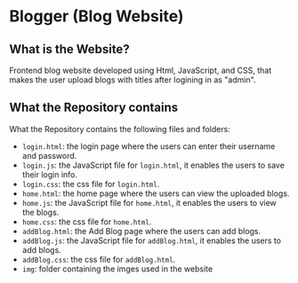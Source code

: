 # Blogger (Blog Website)
## What is the Website?
 Frontend blog website developed using Html, JavaScript, and CSS, that makes the user upload blogs with titles after logining in as "admin".
## What the Repository contains
What the Repository contains the following files and folders:
- `login.html`: the login page where the users can enter their username and password.
- `login.js`: the JavaScript file for `login.html`, it enables the users to save their login info.
- `login.css`: the css file for `login.html`.
- `home.html`: the home page where the users can view the uploaded blogs.
- `home.js`: the JavaScript file for `home.html`, it enables the users to view the blogs.
- `home.css`: the css file for `home.html`.
- `addBlog.html`: the Add Blog page where the users can add blogs.
- `addBlog.js`: the JavaScript file for `addBlog.html`, it enables the users to add blogs.
- `addBlog.css`: the css file for `addBlog.html`.
- `img`: folder containing the imges used in the website